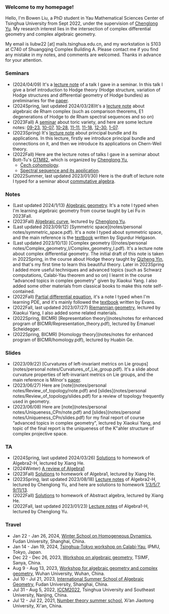 ### Welcome to my homepage!
Hello, I'm Bowen Liu, a PhD student in Yau Mathematical Sciences Center of Tsinghua University from Sept 2022, under the supervision of [Chenglong Yu](https://chenglongyu.github.io/). My research interest lies in the intersection of complex differential geometry and complex algebraic geometry.  

My email is liubw22 [at] mails.tsinghua.edu.cn, and my workstation is S103 at C740 of Shuangqing Complex Building A. Please contact me if you find any mistake in my notes, and comments are welcomed. Thanks in advance for your attention.

### Seminars
* (2024/04/09) It's a [lecture note](notes/2024Spring/04_09.pdf) of a talk I gave in a seminar. In this talk I give a brief introduction to Hodge theory (Hodge structure, variation of Hodge structures and differential geometry of Hodge bundles) as preliminaries for the [paper](https://mathscinet.ams.org/mathscinet/article?mr=3539923).
* (2024Spring, last updated 2024/03/28)It's a [lecture note](notes/2024Spring/algebraic_deRham.pdf) about algebraic de Rham complex (such as comparison theorems, E1 degenerations of Hodge to de Rham spectral sequences and so on) 
* (2023Fall) A [seminar](notes/2023Fall/toric/syllabus.pdf) about toric variety, and here are some lecture notes: [09-23](notes/2023Fall/toric/09-23.pdf), [10-07](notes/2023Fall/toric/10-07.pdf), [10-28](notes/2023Fall/toric/10-28.pdf), [11-11](notes/2023Fall/toric/11-11.pdf), [11-18](notes/2023Fall/toric/11-18.pdf), [12-30](notes/2023Fall/toric/12-30,01-07.pdf), [1-07](notes/2023Fall/toric/12-30,01-07.pdf).
* (2023Spring) It's [lecture note](notes/2023Spring/geometry_of_principal_bundle.pdf) about principal bundle and its applications. In this lecture, firstly we introduce principal bundle and connections on it, and then we introduce its applications on Chern-Weil theory.
* (2022Fall) Here are the lecture notes of talks I gave in a seminar about Bott-Tu's [GTM82](https://link.springer.com/book/10.1007/978-1-4757-3951-0), which is organized by [Chenglong Yu](https://chenglongyu.github.io/),
   - [Čech cohomology](notes/2022Fall/Cech_cohomology.pdf).
   - [Spectral sequence and its application](notes/2022Fall/Spectral_sequence.pdf).
 * (2022Summer, last updated 2023/01/30) Here is the draft of lecture note I typed for a seminar about [commutative algebra](notes/2022Summer/commutative_algebra.pdf).

### Notes
* (Last updated 2024/1/13) [Algebraic geometry](notes/2023Fall/algebraic_geometry.pdf). It's a note I typed when I'm learning algebraic geometry from course taught by Lei Fu in 2023Fall.
* (2023Fall) [Algebraic curve](notes/2023Fall/algebraic_curve.pdf), lectured by [Chenglong Yu](https://chenglongyu.github.io/).
* (Last updated 2023/09/12) [Symmetric space](notes/personal notes/symmetric_space.pdf). It's a note I typed about symmetric space, and the main reference is the [textbook](https://books.google.com.hk/books/about/Differential_Geometry_Lie_Groups_and_Sym.html?id=DWGvsa6bcuMC&redir_esc=y) written by Sigurdur Helgason.
* (Last updated 2023/10/13) [Complex geometry I](notes/personal notes/Complex_geometry_I/Complex_geometry_I.pdf). It's a lecture note about complex differential geometry. The initial draft of this note is taken in 2022Spring, in the course about Hodge theory taught by [Qizheng Yin](http://faculty.bicmr.pku.edu.cn/~qizheng/#), and that's my first time to learn this beautiful theory. Later in 2023Spring I added more useful techniques and advanced topics (such as Schwarz computations, Calabi-Yau theorem and so on) I learnt in the course “advanced topics in complex geometry" given by Xiaokui Yang. I also added some other materials from classical books to make this note self-contained.
* (2022Fall) [Partial differential equation](notes/2022Fall/pde.pdf), it's a note I typed when I'm learning PDE, and it's mainly followed the [textbook](https://books.google.com.hk/books/about/Partial_Differential_Equations.html?id=Xnu0o_EJrCQC&redir_esc=y) written by Evans.
* (2022Fall, last updated 2023/07/27) [Riemannian geometry](notes/2022Fall/Riemannian_geometry.pdf), lectured by Xiaokui Yang, I also added some related materials.
* (2022Spring, BICMR) [Representation theory](notes/notes for enhanced program of BICMR/Representation_theory.pdf), lectured by Emanuel Scheidegger. 
* (2022Spring, BICMR) [Homology theory](notes/notes for enhanced program of BICMR/homology.pdf), lectured by Huabin Ge.

### Slides
* (2023/09/22) [Curvatures of left-invariant metrics on Lie groups](notes/personal notes/Curvatures_of_Lie_group.pdf). It's a slide about curvature properties of left-invariant metrics on Lie groups, and the main reference is Milnor's [paper](https://mathscinet.ams.org/mathscinet/article?mr=0425012).
* (2023/06/27) Here are [note](notes/personal notes/Review_of_topology/note.pdf) and [slides](notes/personal notes/Review_of_topology/slides.pdf) for a review of topology frequently used in geometry.
* (2023/06/08) Here are [note](notes/personal notes/Uniqueness_CPn/note.pdf) and [slides](notes/personal notes/Uniqueness_CPn/slides.pdf) for my final report of course “advanced topics in complex geometry", lectured by Xiaokui Yang, and topic of the final report is the uniqueness of the K\"ahler structure of complex projective space.

### TA
* (2024Spring, last updated 2024/03/26) [Solutions](notes/2024Spring/Solutions_to_HW.pdf) to homework of Algebra2-H, lectured by Xiang He.
* (2024Winter) [A review of Algebra1](https://bowenl.notion.site/2024-02-1-44163401a7dd4cf28aa86264640464b5)
* (2023Fall) [Solutions](notes/2023Fall/Solutions_to_HW.pdf) to homework of Algebra1, lectured by Xiang He.
* (2023Spring, last updated 2023/08/18) [Lecture notes](notes/2023Spring/Algebra2-H.pdf) of Algebra2-H, lectured by Chenglong Yu, and here are solutions to homework [1/3/5/7](notes/2023Spring/Solutions(1_3_5_7).pdf), [9/11/13](notes/2023Spring/Solutions(9_11_13).pdf).
* (2022Fall) [Solutions](notes/2022Fall/Sol_to_abstract_algebra.pdf) to homework of Abstract algebra, lectured by Xiang He.
* (2022Fall, last updated 2023/01/23) [Lecture notes](notes/2022Fall/Algebra1-H.pdf) of Algebra1-H, lectured by Chenglong Yu.
   
### Travel
* Jan 22 - Jan 26, 2024, [Winter School on Homogeneous Dynamics](https://scms.fudan.edu.cn/info/4588/6088.htm), Fudan University, Shanghai, China.
* Jan 14 - Jan 19, 2024, [Tsinghua-Tokyo workshop on Calabi-Yau](https://indico.ipmu.jp/event/422/), IPMU, Tokyo, Japan.
* Dec 22 - Dec 26, 2023, [Workshop on algebraic geometry](http://www.tsimf.cn/meeting/detail?id=360), TSIMF, Sanya, China.
* Aug 9 - Aug 13, 2023, [Workshop for algebraic geometry and complex geometry](https://tmcc.whu.edu.cn/info/1206/2689.htm), Wuhan University, Wuhan, China.
* Jul 10 - Jul 21, 2023, [International Summer School of Algebraic Geometry](https://scms.fudan.edu.cn/info/4503/5820.htm), Fudan University, Shanghai, China.
* Jul 31 - Aug 5, 2022, [ICCM2022](http://iccm.tsinghua.edu.cn/iccm2022/#/), Tsinghua University and Southeast University, Nanjing, China.
* Jul 12 - Jul 22, 2021, [Number theory summer school](https://math.xjtu.edu.cn/info/1089/10637.htm), Xi’an Jiaotong University, Xi'an, China.
